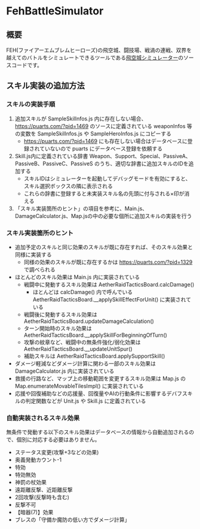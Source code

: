 # FehBattleSimulator

## 概要
FEH(ファイアーエムブレムヒーローズ)の飛空城、闘技場、戦渦の連戦、双界を越えてのバトルをシミュレートできるツールである[飛空城シミュレーター](https://puarts.com/?pid=1469)のソースコードです。

## スキル実装の追加方法
### スキルの実装手順
1. 追加スキルが SampleSkilInfos.js 内に存在しない場合、https://puarts.com/?pid=1469 のソースに定義されている weaponInfos 等の変数を SampleSkilInfos.js や SampleHeroInfos.js にコピーする
    - https://puarts.com/?pid=1469 にも存在しない場合はデータベースに登録されていないので puarts にデータベース登録を依頼する
1. Skill.js内に定義されている辞書 Weapon、Support、Special、PassiveA、PassiveB、PassiveC、PassiveS のうち、適切な辞書に追加スキルのIDを追加する
    - スキルIDはシミュレーターを起動してデバッグモードを有効にすると、スキル選択ボックスの隣に表示される
    - これらの辞書に登録すると未実装スキル名の先頭に付与される×印が消える
1. 「スキル実装箇所のヒント」の項目を参考に、Main.js、DamageCalculator.js、Map.jsの中の必要な個所に追加スキルの実装を行う

### スキル実装箇所のヒント

* 追加予定のスキルと同じ効果のスキルが既に存在すれば、そのスキル効果と同様に実装する
  * 同様の効果のスキルが既に存在するかは https://puarts.com/?pid=1329 で調べられる
* ほとんどのスキル効果は Main.js 内に実装されている
  * 戦闘中に発動するスキル効果は AetherRaidTacticsBoard.calcDamage()
    * ほとんどは calcDamage() 内で呼んでいる AetherRaidTacticsBoard.\_\_applySkillEffectForUnit() に実装されている
  * 戦闘後に発動するスキル効果は AetherRaidTacticsBoard.updateDamageCalculation()
  * ターン開始時のスキル効果は AetherRaidTacticsBoard.\_\_applySkillForBeginningOfTurn()
  * 攻撃の紋章など、戦闘中の無条件強化/弱化効果は AetherRaidTacticsBoard.\_\_updateUnitSpur()
  * 補助スキルは AetherRaidTacticsBoard.applySupportSkill()
* ダメージ軽減などダメージ計算に関わる一部のスキル効果は DamageCalculator.js 内に実装されている
* 救援の行路など、マップ上の移動範囲を変更するスキル効果は Map.js の Map.enumerateMovableTilesImpl() に実装されている
* 応援や回復補助などの応援量、回復量やAIの行動条件に影響するデバフスキルの判定関数などが Unit.js や Skill.js に定義されている

### 自動実装されるスキル効果
無条件で発動する以下のスキル効果はデータベースの情報から自動追加されるので、個別に対応する必要はありません。
* ステータス変更(攻撃+3などの効果)
* 奥義発動カウント-1
* 特効
* 特効無効
* 神罰の杖効果
* 遠距離反撃、近距離反撃
* 2回攻撃(反撃時も含む)
* 反撃不可
* 【暗器(7)】効果
* ブレスの「守備か魔防の低い方でダメージ計算」
